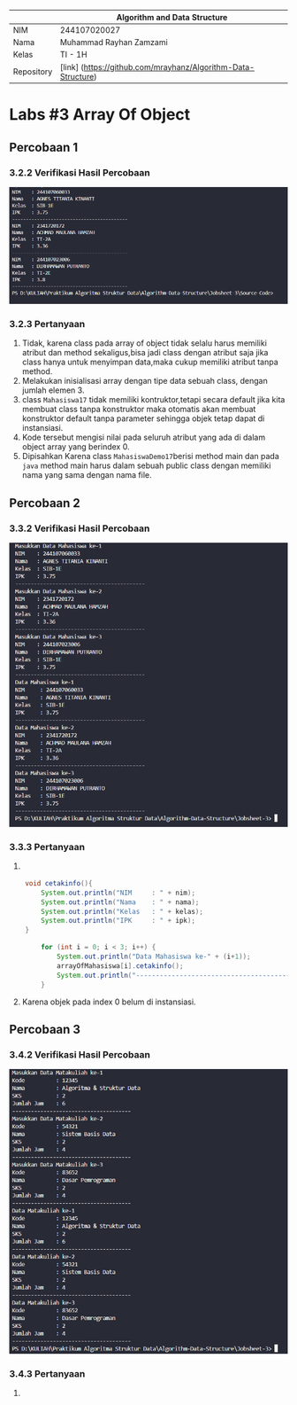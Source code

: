 
|  | Algorithm and Data Structure |
|--|--|
| NIM |  244107020027 |
| Nama |  Muhammad Rayhan Zamzami |
| Kelas | TI - 1H |
| Repository | [link] (https://github.com/mrayhanz/Algorithm-Data-Structure) |

# Labs #3 Array Of Object

## Percobaan 1

### 3.2.2 Verifikasi Hasil Percobaan 

 ![Screenshot](img/Percobaan1.png)


### 3.2.3 Pertanyaan
1. Tidak, karena class pada array of object tidak selalu harus memiliki atribut dan method sekaligus,bisa jadi class dengan atribut saja jika class hanya untuk menyimpan data,maka cukup memiliki atribut tanpa method.
2. Melakukan inisialisasi array dengan tipe data sebuah class, dengan jumlah elemen 3.
3. class ```Mahasiswa17``` tidak memiliki kontruktor,tetapi secara default jika kita membuat class tanpa konstruktor maka otomatis akan membuat konstruktor default tanpa parameter sehingga objek tetap dapat di instansiasi.
4. Kode tersebut mengisi nilai pada seluruh atribut yang ada di dalam object array yang berindex 0.
5. Dipisahkan Karena class ```MahasiswaDemo17```berisi method main dan pada ```java``` method main harus dalam sebuah public class dengan memiliki nama yang sama dengan nama file.

## Percobaan 2

### 3.3.2 Verifikasi Hasil Percobaan 

 ![Screenshot](img/Percobaan2.png)


### 3.3.3 Pertanyaan
1. 
``` java
    void cetakinfo(){
        System.out.println("NIM     : " + nim);
        System.out.println("Nama    : " + nama);
        System.out.println("Kelas   : " + kelas);
        System.out.println("IPK     : " + ipk);
    }
```
``` java
        for (int i = 0; i < 3; i++) {
            System.out.println("Data Mahasiswa ke-" + (i+1));
            arrayOfMahasiswa[i].cetakinfo();
            System.out.println("------------------------------------------");
        }
```
2. Karena objek pada index 0 belum di instansiasi.


## Percobaan 3

### 3.4.2 Verifikasi Hasil Percobaan 

 ![Screenshot](img/Percobaan3.png)


### 3.4.3 Pertanyaan
1.
